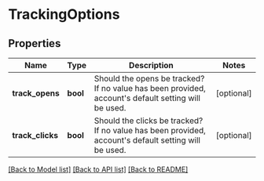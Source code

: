 # TrackingOptions

## Properties
Name | Type | Description | Notes
------------ | ------------- | ------------- | -------------
**track_opens** | **bool** | Should the opens be tracked? If no value has been provided, account&#39;s default setting will be used. | [optional] 
**track_clicks** | **bool** | Should the clicks be tracked? If no value has been provided, account&#39;s default setting will be used. | [optional] 

[[Back to Model list]](../README.md#documentation-for-models) [[Back to API list]](../README.md#documentation-for-api-endpoints) [[Back to README]](../README.md)


